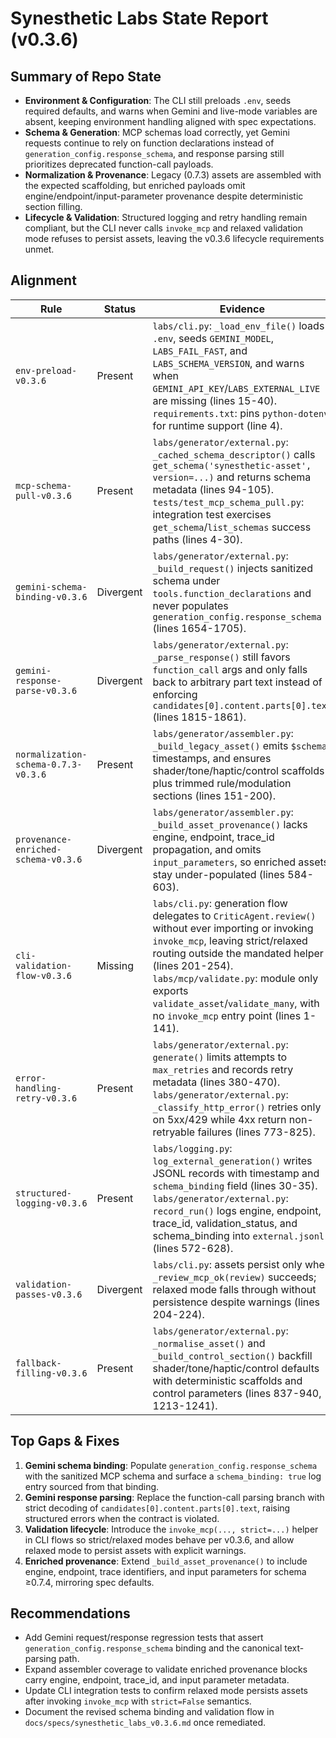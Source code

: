 # Synesthetic Labs State Report (v0.3.6)

## Summary of Repo State

- **Environment & Configuration**: The CLI still preloads `.env`, seeds required defaults, and warns when Gemini and live-mode variables are absent, keeping environment handling aligned with spec expectations.
- **Schema & Generation**: MCP schemas load correctly, yet Gemini requests continue to rely on function declarations instead of `generation_config.response_schema`, and response parsing still prioritizes deprecated function-call payloads.
- **Normalization & Provenance**: Legacy (0.7.3) assets are assembled with the expected scaffolding, but enriched payloads omit engine/endpoint/input-parameter provenance despite deterministic section filling.
- **Lifecycle & Validation**: Structured logging and retry handling remain compliant, but the CLI never calls `invoke_mcp` and relaxed validation mode refuses to persist assets, leaving the v0.3.6 lifecycle requirements unmet.

## Alignment

| Rule | Status | Evidence |
| --- | --- | --- |
| `env-preload-v0.3.6` | Present | `labs/cli.py`: `_load_env_file()` loads `.env`, seeds `GEMINI_MODEL`, `LABS_FAIL_FAST`, and `LABS_SCHEMA_VERSION`, and warns when `GEMINI_API_KEY`/`LABS_EXTERNAL_LIVE` are missing (lines 15-40).<br>`requirements.txt`: pins `python-dotenv` for runtime support (line 4). |
| `mcp-schema-pull-v0.3.6` | Present | `labs/generator/external.py`: `_cached_schema_descriptor()` calls `get_schema('synesthetic-asset', version=...)` and returns schema metadata (lines 94-105).<br>`tests/test_mcp_schema_pull.py`: integration test exercises `get_schema`/`list_schemas` success paths (lines 4-30). |
| `gemini-schema-binding-v0.3.6` | Divergent | `labs/generator/external.py`: `_build_request()` injects sanitized schema under `tools.function_declarations` and never populates `generation_config.response_schema` (lines 1654-1705). |
| `gemini-response-parse-v0.3.6` | Divergent | `labs/generator/external.py`: `_parse_response()` still favors `function_call` args and only falls back to arbitrary part text instead of enforcing `candidates[0].content.parts[0].text` (lines 1815-1861). |
| `normalization-schema-0.7.3-v0.3.6` | Present | `labs/generator/assembler.py`: `_build_legacy_asset()` emits `$schema`, timestamps, and ensures shader/tone/haptic/control scaffolds plus trimmed rule/modulation sections (lines 151-200). |
| `provenance-enriched-schema-v0.3.6` | Divergent | `labs/generator/assembler.py`: `_build_asset_provenance()` lacks engine, endpoint, trace_id propagation, and omits `input_parameters`, so enriched assets stay under-populated (lines 584-603). |
| `cli-validation-flow-v0.3.6` | Missing | `labs/cli.py`: generation flow delegates to `CriticAgent.review()` without ever importing or invoking `invoke_mcp`, leaving strict/relaxed routing outside the mandated helper (lines 201-254).<br>`labs/mcp/validate.py`: module only exports `validate_asset`/`validate_many`, with no `invoke_mcp` entry point (lines 1-141). |
| `error-handling-retry-v0.3.6` | Present | `labs/generator/external.py`: `generate()` limits attempts to `max_retries` and records retry metadata (lines 380-470).<br>`labs/generator/external.py`: `_classify_http_error()` retries only on 5xx/429 while 4xx return non-retryable failures (lines 773-825). |
| `structured-logging-v0.3.6` | Present | `labs/logging.py`: `log_external_generation()` writes JSONL records with timestamp and `schema_binding` field (lines 30-35).<br>`labs/generator/external.py`: `record_run()` logs engine, endpoint, trace_id, validation_status, and schema_binding into `external.jsonl` (lines 572-628). |
| `validation-passes-v0.3.6` | Divergent | `labs/cli.py`: assets persist only when `_review_mcp_ok(review)` succeeds; relaxed mode falls through without persistence despite warnings (lines 204-224). |
| `fallback-filling-v0.3.6` | Present | `labs/generator/external.py`: `_normalise_asset()` and `_build_control_section()` backfill shader/tone/haptic/control defaults with deterministic scaffolds and control parameters (lines 837-940, 1213-1241). |

## Top Gaps & Fixes

1. **Gemini schema binding**: Populate `generation_config.response_schema` with the sanitized MCP schema and surface a `schema_binding: true` log entry sourced from that binding.
2. **Gemini response parsing**: Replace the function-call parsing branch with strict decoding of `candidates[0].content.parts[0].text`, raising structured errors when the contract is violated.
3. **Validation lifecycle**: Introduce the `invoke_mcp(..., strict=...)` helper in CLI flows so strict/relaxed modes behave per v0.3.6, and allow relaxed mode to persist assets with explicit warnings.
4. **Enriched provenance**: Extend `_build_asset_provenance()` to include engine, endpoint, trace identifiers, and input parameters for schema ≥0.7.4, mirroring spec defaults.

## Recommendations

- Add Gemini request/response regression tests that assert `generation_config.response_schema` binding and the canonical text-parsing path.
- Expand assembler coverage to validate enriched provenance blocks carry engine, endpoint, trace_id, and input parameter metadata.
- Update CLI integration tests to confirm relaxed mode persists assets after invoking `invoke_mcp` with `strict=False` semantics.
- Document the revised schema binding and validation flow in `docs/specs/synesthetic_labs_v0.3.6.md` once remediated.
